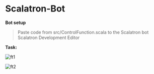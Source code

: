 # Scalatron-Bot

**Bot setup**
>Paste  code from src/ControlFunction.scala to the Scalatron bot Scalatron Development Editor


**Task:**

![ft1](https://i.imgur.com/VryriLK.png)

![ft2](https://i.imgur.com/NwtCwEw.png)
